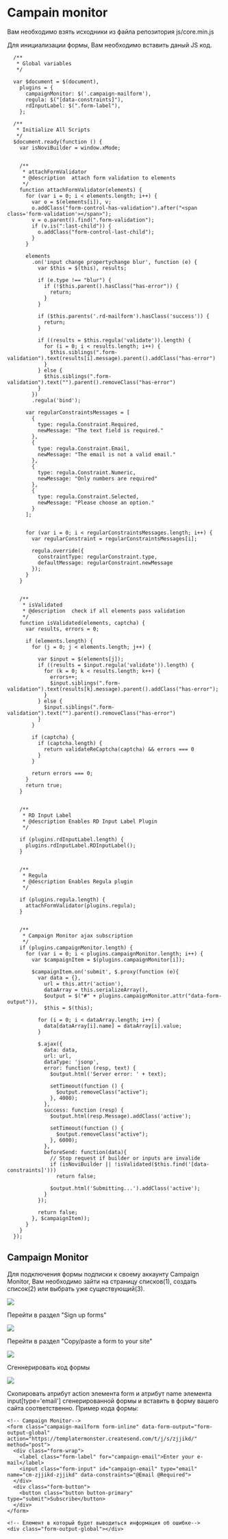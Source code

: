# Сampain monitor

Вам необходимо взять исходники из файла репозитория js/core.min.js

Для инициализации формы, Вам необходимо вставить даный JS код.

	  /**
	   * Global variables
	   */

	  var $document = $(document),
	    plugins = {
	      campaignMonitor: $('.campaign-mailform'),
	      regula: $("[data-constraints]"),  
	      rdInputLabel: $(".form-label"),
	    };

	  /**
	   * Initialize All Scripts
	   */
	  $document.ready(function () {
	    var isNoviBuilder = window.xMode;


	    /**
	     * attachFormValidator
	     * @description  attach form validation to elements
	     */
	    function attachFormValidator(elements) {
	      for (var i = 0; i < elements.length; i++) {
	        var o = $(elements[i]), v;
	        o.addClass("form-control-has-validation").after("<span class='form-validation'></span>");
	        v = o.parent().find(".form-validation");
	        if (v.is(":last-child")) {
	          o.addClass("form-control-last-child");
	        }
	      }

	      elements
	        .on('input change propertychange blur', function (e) {
	          var $this = $(this), results;

	          if (e.type !== "blur") {
	            if (!$this.parent().hasClass("has-error")) {
	              return;
	            }
	          }

	          if ($this.parents('.rd-mailform').hasClass('success')) {
	            return;
	          }

	          if ((results = $this.regula('validate')).length) {
	            for (i = 0; i < results.length; i++) {
	              $this.siblings(".form-validation").text(results[i].message).parent().addClass("has-error")
	            }
	          } else {
	            $this.siblings(".form-validation").text("").parent().removeClass("has-error")
	          }
	        })
	        .regula('bind');

	      var regularConstraintsMessages = [
	        {
	          type: regula.Constraint.Required,
	          newMessage: "The text field is required."
	        },
	        {
	          type: regula.Constraint.Email,
	          newMessage: "The email is not a valid email."
	        },
	        {
	          type: regula.Constraint.Numeric,
	          newMessage: "Only numbers are required"
	        },
	        {
	          type: regula.Constraint.Selected,
	          newMessage: "Please choose an option."
	        }
	      ];


	      for (var i = 0; i < regularConstraintsMessages.length; i++) {
	        var regularConstraint = regularConstraintsMessages[i];

	        regula.override({
	          constraintType: regularConstraint.type,
	          defaultMessage: regularConstraint.newMessage
	        });
	      }
	    }


	    /**
	     * isValidated
	     * @description  check if all elements pass validation
	     */
	    function isValidated(elements, captcha) {
	      var results, errors = 0;

	      if (elements.length) {
	        for (j = 0; j < elements.length; j++) {

	          var $input = $(elements[j]);
	          if ((results = $input.regula('validate')).length) {
	            for (k = 0; k < results.length; k++) {
	              errors++;
	              $input.siblings(".form-validation").text(results[k].message).parent().addClass("has-error");
	            }
	          } else {
	            $input.siblings(".form-validation").text("").parent().removeClass("has-error")
	          }
	        }

	        if (captcha) {
	          if (captcha.length) {
	            return validateReCaptcha(captcha) && errors === 0
	          }
	        }

	        return errors === 0;
	      }
	      return true;
	    }


	    /**
	     * RD Input Label
	     * @description Enables RD Input Label Plugin
	     */

	    if (plugins.rdInputLabel.length) {
	      plugins.rdInputLabel.RDInputLabel();
	    }


	    /**
	     * Regula
	     * @description Enables Regula plugin
	     */

	    if (plugins.regula.length) {
	      attachFormValidator(plugins.regula);
	    }


	    /**
	     * Campaign Monitor ajax subscription
	     */
	    if (plugins.campaignMonitor.length) {
	      for (var i = 0; i < plugins.campaignMonitor.length; i++) {
	        var $campaignItem = $(plugins.campaignMonitor[i]);

	        $campaignItem.on('submit', $.proxy(function (e){
	          var data = {},
	            url = this.attr('action'),
	            dataArray = this.serializeArray(),
	            $output = $("#" + plugins.campaignMonitor.attr("data-form-output")),
	            $this = $(this);

	          for (i = 0; i < dataArray.length; i++) {
	            data[dataArray[i].name] = dataArray[i].value;
	          }

	          $.ajax({
	            data: data,
	            url: url,
	            dataType: 'jsonp',
	            error: function (resp, text) {
	              $output.html('Server error: ' + text);

	              setTimeout(function () {
	                $output.removeClass("active");
	              }, 4000);
	            },
	            success: function (resp) {
	              $output.html(resp.Message).addClass('active');

	              setTimeout(function () {
	                $output.removeClass("active");
	              }, 6000);
	            },
	            beforeSend: function(data){
	              // Stop request if builder or inputs are invalide
	              if (isNoviBuilder || !isValidated($this.find('[data-constraints]')))
	                return false;

	              $output.html('Submitting...').addClass('active');
	            }
	          });

	          return false;
	        }, $campaignItem));
	      }
	    }
	  });


## Campaign Monitor

Для подключения формы подписки к своему аккаунту Campaign Monitor, Вам необходимо зайти на страницу списков(1), создать список(2) или выбрать уже существующий(3).

![](https://www.templatemonster.com/help/quick-start-guide/website-templates/v1-4/img/campain.png)

Перейти в раздел "Sign up forms"

![](https://www.templatemonster.com/help/quick-start-guide/website-templates/v1-4/img/campain-1.jpg)

Перейти в раздел "Copy/paste a form to your site"

![](https://www.templatemonster.com/help/quick-start-guide/website-templates/v1-4/img/campain-2.png)

Сгеннерировать код формы

![](https://www.templatemonster.com/help/quick-start-guide/website-templates/v1-4/img/campain-3.png)

Скопировать атрибут action элемента form и атрибут name элемента input[type='email'] сгенерированной формы и вставить в форму вашего сайта соответственно. 
Пример кода формы:

    <!-- Campaign Monitor-->
    <form class="campaign-mailform form-inline" data-form-output="form-output-global" action="https://templatermonster.createsend.com/t/j/s/zjjikd/" method="post">
      <div class="form-wrap">
        <label class="form-label" for="campaign-email">Enter your e-mail</label>
        <input class="form-input" id="campaign-email" type="email" name="cm-zjjikd-zjjikd" data-constraints="@Email @Required">
      </div>
      <div class="form-button">
        <button class="button button-primary" type="submit">Subscribe</button>
      </div>
    </form>

    <!-- Елемент в который будет выводиться информация об ошибке-->
    <div class="form-output-global"></div>
